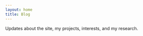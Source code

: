 ```yaml
---
layout: home
title: Blog
---
```


Updates about the site, my projects, interests, and my research.

